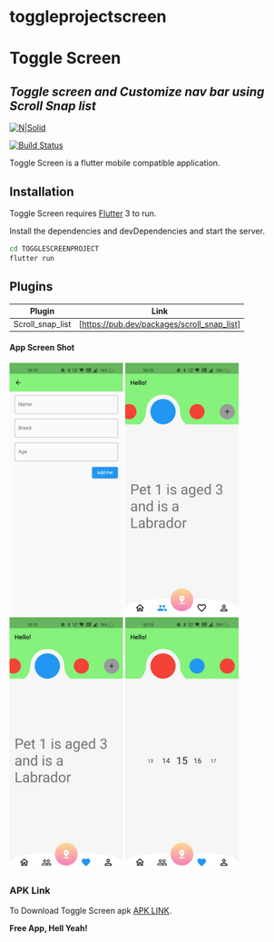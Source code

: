 # toggleprojectscreen

# Toggle Screen
## _Toggle screen and Customize nav bar using Scroll Snap list_

[![N|Solid](https://encrypted-tbn0.gstatic.com/images?q=tbn:ANd9GcS2QMkOyqwEyzvNAqP1imDsk-fwuFm0EWJlYQ&usqp=CAU)](https://nodesource.com/products/nsolid)

[![Build Status](https://travis-ci.org/joemccann/dillinger.svg?branch=master)](https://travis-ci.org/joemccann/dillinger)

Toggle Screen is a flutter mobile compatible application.



## Installation

Toggle Screen requires [Flutter](https://docs.flutter.dev/get-started/install) 3 to run.

Install the dependencies and devDependencies and start the server.

```sh
cd TOGGLESCREENPROJECT
flutter run
```


## Plugins

| Plugin | Link |
| ------ | ------ |
| Scroll_snap_list | [https://pub.dev/packages/scroll_snap_list] |




#### App Screen Shot

<img src="lib/images/fdw.jpeg" width = "200" >
<img src="lib/images/fdw2.jpeg" width = "200" >
<img src="lib/images/fdw3.jpeg" width = "200" >
<img src="lib/images/fdw4.jpeg" width = "200" >

### APK Link

To Download Toggle Screen apk [APK LINK](https://drive.google.com/file/d/1CJJfKo5_zb7vLa-0OGPtF5NWfv7OhPn-/view?usp=sharing).

**Free App, Hell Yeah!**

